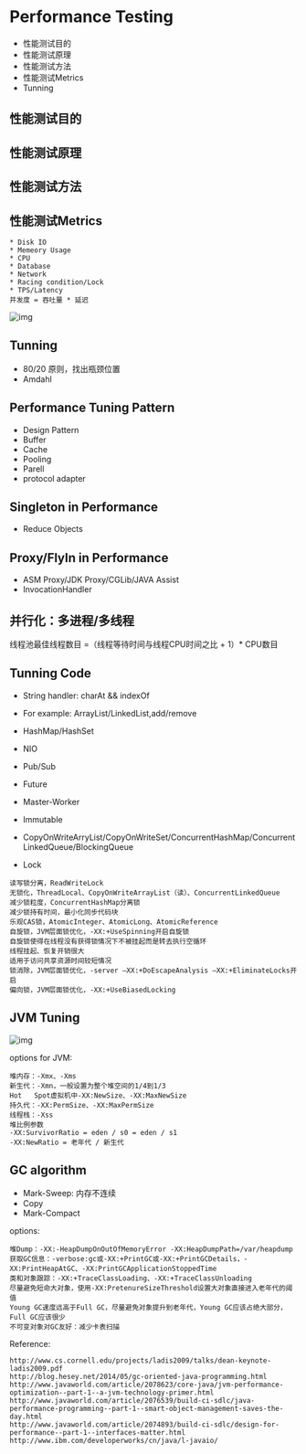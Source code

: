 # Performance Testing

- 性能测试目的
- 性能测试原理
- 性能测试方法
- 性能测试Metrics
- Tunning

## 性能测试目的
## 性能测试原理
## 性能测试方法
## 性能测试Metrics
    * Disk IO
    * Memeory Usage
    * CPU
    * Database
    * Network
    * Racing condition/Lock
    * TPS/Latency
    并发度 = 吞吐量 * 延迟
![img](../assets/performance-testing/performance_metrics.png)


## Tunning
* 80/20 原则，找出瓶颈位置
* Amdahl

## Performance Tuning Pattern

* Design Pattern
* Buffer
* Cache
* Pooling
* Parell
* protocol adapter

## Singleton in Performance

- Reduce Objects

## Proxy/FlyIn in Performance

- ASM Proxy/JDK Proxy/CGLib/JAVA Assist
- InvocationHandler

## 并行化：多进程/多线程

线程池最佳线程数目 =（线程等待时间与线程CPU时间之比 + 1）* CPU数目

## Tunning Code

- String handler: charAt && indexOf
- For example: ArrayList/LinkedList,add/remove
- HashMap/HashSet
- NIO
- Pub/Sub
- Future
- Master-Worker
- Immutable
- CopyOnWriteArryList/CopyOnWriteSet/ConcurrentHashMap/ConcurrentLinkedQueue/BlockingQueue

- Lock

```
读写锁分离，ReadWriteLock
无锁化，ThreadLocal、CopyOnWriteArrayList（读）、ConcurrentLinkedQueue
减少锁粒度，ConcurrentHashMap分离锁
减少锁持有时间，最小化同步代码块
乐观CAS锁，AtomicInteger、AtomicLong、AtomicReference
自旋锁，JVM层面锁优化，-XX:+UseSpinning开启自旋锁
自旋锁使得在线程没有获得锁情况下不被挂起而是转去执行空循环 
线程挂起、恢复开销很大
适用于访问共享资源时间较短情况
锁消除，JVM层面锁优化，-server –XX:+DoEscapeAnalysis –XX:+EliminateLocks开启
偏向锁，JVM层面锁优化，-XX:+UseBiasedLocking
```

## JVM Tuning
![img](../assets/performance-testing/jvm_mem.png)

options for JVM:

```
堆内存：-Xmx、-Xms
新生代：-Xmn，一般设置为整个堆空间的1/4到1/3
Hot   Spot虚拟机中-XX:NewSize、-XX:MaxNewSize
持久代：-XX:PermSize、-XX:MaxPermSize
线程栈：-Xss
堆比例参数
-XX:SurvivorRatio = eden / s0 = eden / s1
-XX:NewRatio = 老年代 / 新生代
```

## GC algorithm

- Mark-Sweep: 内存不连续
- Copy
- Mark-Compact

options:

```
堆Dump：-XX:-HeapDumpOnOutOfMemoryError -XX:HeapDumpPath=/var/heapdump
获取GC信息：-verbose:gc或-XX:+PrintGC或-XX:+PrintGCDetails，-XX:PrintHeapAtGC、-XX:PrintGCApplicationStoppedTime
类和对象跟踪：-XX:+TraceClassLoading、-XX:+TraceClassUnloading
尽量避免短命大对象，使用-XX:PretenureSizeThreshold设置大对象直接进入老年代的阈值
Young GC速度远高于Full GC，尽量避免对象提升到老年代，Young GC应该占绝大部分，Full GC应该很少
不可变对象对GC友好：减少卡表扫描

```

Reference:

```
http://www.cs.cornell.edu/projects/ladis2009/talks/dean-keynote-ladis2009.pdf
http://blog.hesey.net/2014/05/gc-oriented-java-programming.html
http://www.javaworld.com/article/2078623/core-java/jvm-performance-optimization--part-1--a-jvm-technology-primer.html
http://www.javaworld.com/article/2076539/build-ci-sdlc/java-performance-programming--part-1--smart-object-management-saves-the-day.html
http://www.javaworld.com/article/2074893/build-ci-sdlc/design-for-performance--part-1--interfaces-matter.html
http://www.ibm.com/developerworks/cn/java/l-javaio/
```